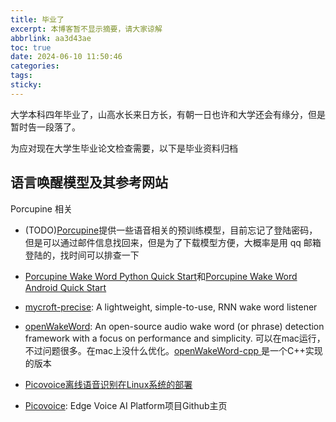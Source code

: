 ```yaml
---
title: 毕业了
excerpt: 本博客暂不显示摘要，请大家谅解
abbrlink: aa3d43ae
toc: true
date: 2024-06-10 11:50:46
categories:
tags:
sticky:
---
```


大学本科四年毕业了，山高水长来日方长，有朝一日也许和大学还会有缘分，但是暂时告一段落了。

为应对现在大学生毕业论文检查需要，以下是毕业资料归档

## 语言唤醒模型及其参考网站

Porcupine 相关

- (TODO)[Porcupine](https://console.picovoice.ai/login)提供一些语音相关的预训练模型，目前忘记了登陆密码，但是可以通过邮件信息找回来，但是为了下载模型方便，大概率是用 qq 邮箱登陆的，找时间可以排查一下
- [Porcupine Wake Word Python Quick Start](https://picovoice.ai/docs/quick-start/porcupine-python/)和[Porcupine Wake Word Android Quick Start](https://picovoice.ai/docs/quick-start/porcupine-android/)
- [mycroft-precise](https://github.com/MycroftAI/mycroft-precise): A lightweight, simple-to-use, RNN wake word listener
- [openWakeWord](https://github.com/dscripka/openWakeWord): An open-source audio wake word (or phrase) detection framework with a focus on performance and simplicity. 可以在mac运行，不过问题很多。在mac上没什么优化。[openWakeWord-cpp
](https://github.com/rhasspy/openWakeWord-cpp)是一个C++实现的版本

- [Picovoice离线语音识别在Linux系统的部署](https://blog.csdn.net/weixin_43633418/article/details/117336067)
- [Picovoice](https://github.com/Picovoice): Edge Voice AI Platform项目Github主页
